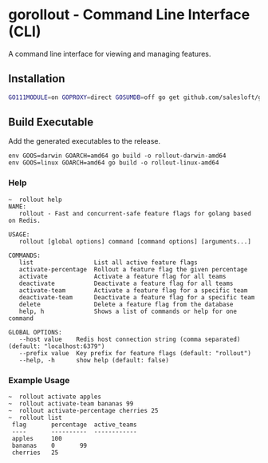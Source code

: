 # gorollout - Command Line Interface (CLI)

A command line interface for viewing and managing features.

## Installation

```bash
GO111MODULE=on GOPROXY=direct GOSUMDB=off go get github.com/salesloft/gorollout/cmd/rollout
```

## Build Executable

Add the generated executables to the release.

```
env GOOS=darwin GOARCH=amd64 go build -o rollout-darwin-amd64
env GOOS=linux GOARCH=amd64 go build -o rollout-linux-amd64
```

### Help

```
~  rollout help
NAME:
   rollout - Fast and concurrent-safe feature flags for golang based on Redis.

USAGE:
   rollout [global options] command [command options] [arguments...]

COMMANDS:
   list                 List all active feature flags
   activate-percentage  Rollout a feature flag the given percentage
   activate             Activate a feature flag for all teams
   deactivate           Deactivate a feature flag for all teams
   activate-team        Activate a feature flag for a specific team
   deactivate-team      Deactivate a feature flag for a specific team
   delete               Delete a feature flag from the database
   help, h              Shows a list of commands or help for one command

GLOBAL OPTIONS:
   --host value    Redis host connection string (comma separated) (default: "localhost:6379")
   --prefix value  Key prefix for feature flags (default: "rollout")
   --help, -h      show help (default: false)
```

### Example Usage

```
~  rollout activate apples
~  rollout activate-team bananas 99
~  rollout activate-percentage cherries 25
~  rollout list
 flag		percentage	active_teams
 ----		----------	------------
 apples		100
 bananas	0		99
 cherries	25
```
